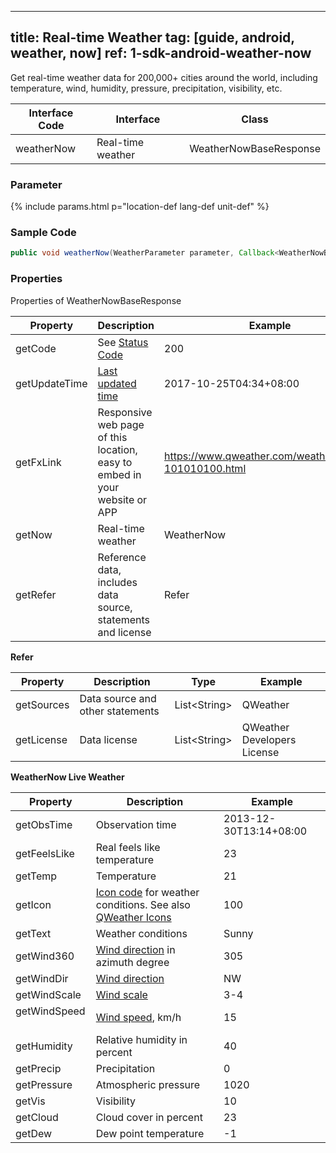 <!--
 * @Date: 2025-03-06 10:02:06
 * @LastEditors: 韩笑白
 * @LastEditTime: 2025-03-13 14:30:10
 * @FilePath: /dev-site/docs/_en/android-sdk/weather/android-weather-now.md
-->
---
title: Real-time Weather
tag: [guide, android, weather, now]
ref: 1-sdk-android-weather-now
---

Get real-time weather data for 200,000+ cities around the world, including temperature, wind, humidity, pressure, precipitation, visibility, etc.


| Interface Code| Interface  | Class |
| ------------ | ------------- | -------------- |
| weatherNow | Real-time weather  | WeatherNowBaseResponse |

### Parameter

{% include params.html p="location-def lang-def unit-def" %}

### Sample Code

```java
public void weatherNow(WeatherParameter parameter, Callback<WeatherNowBaseResponse> callback);
```

### Properties

Properties of WeatherNowBaseResponse

| Property | Description | Example |
| -------- | -------------------------- | ----------- |
| getCode | See [Status Code](/en/docs/resource/status-code/) | 200 |
| getUpdateTime | [Last updated time](/en/docs/resource/glossary/#update-time) | 2017-10-25T04:34+08:00 |
| getFxLink | Responsive web page of this location, easy to embed in your website or APP | https://www.qweather.com/weather/beijing-101010100.html |
| getNow | Real-time weather | WeatherNow |
| getRefer | Reference data, includes data source, statements and license | Refer |

**Refer**

| Property | Description | Type | Example |
| -------- | ----------- | ---- | ------- |
| getSources | Data source and other statements | List&lt;String&gt; | QWeather |
| getLicense | Data license |  List&lt;String&gt;  | QWeather Developers License |

**WeatherNow Live Weather**

| Property | Description | Example |
| ------------ | -------------------------- | ---------------- |
| getObsTime | Observation time | 2013-12-30T13:14+08:00 |
| getFeelsLike | Real feels like temperature | 23 |
| getTemp | Temperature | 21 |
| getIcon | [Icon code](/en/docs/resource/icons/) for weather conditions. See also [QWeather Icons](https://icons.qweather.com/en/) | 100 |
| getText | Weather conditions | Sunny |
| getWind360 | [Wind direction](/en/docs/resource/wind-info/#wind-direction) in azimuth degree | 305 |
| getWindDir | [Wind direction](/en/docs/resource/wind-info/#wind-direction) | NW |
| getWindScale | [Wind scale](/en/docs/resource/wind-info/#wind-scale) | 3-4 |
| getWindSpeed ​​| [Wind speed](/en/docs/resource/wind-info/#wind-speed), km/h | 15 |
| getHumidity | Relative humidity in percent | 40 |
| getPrecip | Precipitation | 0 |
| getPressure | Atmospheric pressure | 1020 |
| getVis | Visibility | 10 |
| getCloud | Cloud cover in percent | 23 |
| getDew | Dew point temperature | -1 |
